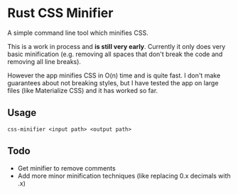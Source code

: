 # Rust CSS Minifier

A simple command line tool which minifies CSS.

This is a work in process and **is still very early**. Currently it only does
very basic minification (e.g. removing all spaces that don't break the code
and removing all line breaks).

However the app minifies CSS in O(n) time and is quite fast. I don't 
make guarantees about not breaking styles, but I have tested the app on large
files (like Materialize CSS) and it has worked so far.

## Usage
```css-minifier <input path> <output path>```

## Todo

* Get minifier to remove comments
* Add more minor minification techniques (like replacing 0.x decimals with .x)

